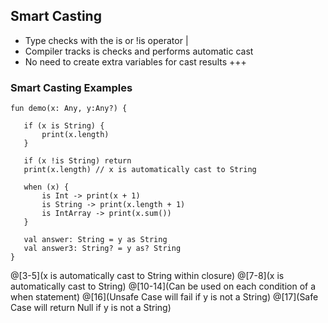 ## Smart Casting
- Type checks with the is or !is operator |
- Compiler tracks is checks and performs automatic cast
- No need to create extra variables for cast results
+++
### Smart Casting Examples
```
fun demo(x: Any, y:Any?) {

   if (x is String) {
       print(x.length)
   }

   if (x !is String) return
   print(x.length) // x is automatically cast to String

   when (x) {
       is Int -> print(x + 1)
       is String -> print(x.length + 1)
       is IntArray -> print(x.sum())
   }

   val answer: String = y as String
   val answer3: String? = y as? String
}
```
@[3-5](x is automatically cast to String within closure)
@[7-8](x is automatically cast to String)
@[10-14](Can be used on each condition of a when statement)
@[16](Unsafe Case will fail if y is not a String)
@[17](Safe Case will return Null if y is not a String)
